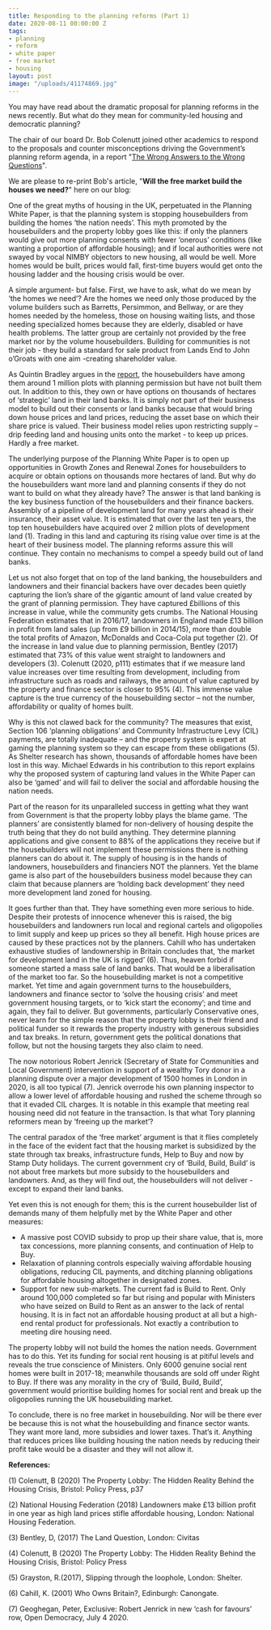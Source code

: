 ```yaml
---
title: Responding to the planning reforms (Part 1)
date: 2020-08-11 00:00:00 Z
tags:
- planning
- reform
- white paper
- free market
- housing
layout: post
image: "/uploads/41174869.jpg"
---
```


You may have read about the dramatic proposal for planning reforms in the news recently. But what do they mean for community-led housing and democratic planning?   
  
The chair of our board Dr. Bob Colenutt joined other academics to respond to the proposals and counter misconceptions driving the Government’s planning reform agenda, in a report "[The Wrong Answers to the Wrong Questions](https://www.tcpa.org.uk/the-wrong-answers-to-the-wrong-questions)".

We are please to re-print Bob's article, "**Will the free market build the houses we need?**" here on our blog:

One of the great myths of housing in the UK, perpetuated in the Planning White Paper, is that the planning system is stopping housebuilders from building the homes ‘the nation needs’. This myth promoted by the housebuilders and the property lobby goes like this: if only the planners would give out more planning consents with fewer ‘onerous’ conditions (like wanting a proportion of affordable housing); and if local authorities were not swayed by vocal NIMBY objectors to new housing, all would be well. More homes would be built, prices would fall, first-time buyers would get onto the housing ladder and the housing crisis would be over.

A simple argument- but false. First, we have to ask, what do we mean by ‘the homes we need’? Are the homes we need only those produced by the volume builders such as Barretts, Persimmon, and Bellway, or are they homes needed by the homeless, those on housing waiting lists, and those needing specialized homes because they are elderly, disabled or have health problems. The latter group are certainly not provided by the free market nor by the volume housebuilders. Building for communities is not their job - they build a standard for sale product from Lands End to John o’Groats with one aim -creating shareholder value.

As Quintin Bradley argues in the [report](https://www.tcpa.org.uk/the-wrong-answers-to-the-wrong-questions), the housebuilders have among them around 1 million plots with planning permission but have not built them out. In addition to this, they own or have options on thousands of hectares of ‘strategic’ land in their land banks. It is simply not part of their business model to build out their consents or land banks because that would bring down house prices and land prices, reducing the asset base on which their share price is valued. Their business model relies upon restricting supply – drip feeding land and housing units onto the market - to keep up prices. Hardly a free market. 

The underlying purpose of the Planning White Paper is to open up opportunities in Growth Zones and Renewal Zones for housebuilders to acquire or obtain options on thousands more hectares of land. But why do the housebuilders want more land and planning consents if they do not want to build on what they already have? The answer is that land banking is the key business function of the housebuilders and their finance backers. Assembly of a pipeline of development land for many years ahead is their insurance, their asset value. It is estimated that over the last ten years, the top ten housebuilders have acquired over 2 million plots of development land (1). Trading in this land and capturing its rising value over time is at the heart of their business model. The planning reforms assure this will continue. They contain no mechanisms to compel a speedy build out of land banks.

Let us not also forget that on top of the land banking, the housebuilders and landowners and their financial backers have over decades been quietly capturing the lion’s share of the gigantic amount of land value created by the grant of planning permission. They have captured £billions of this increase in value, while the community gets crumbs. The National Housing Federation estimates that in 2016/17, landowners in England made £13 billion in profit from land sales (up from £9 billion in 2014/15), more than double the total profits of Amazon, McDonalds and Coca-Cola put together (2). Of the increase in land value due to planning permission, Bentley (2017) estimated that 73% of this value went straight to landowners and developers (3). Colenutt (2020, p111) estimates that if we measure land value increases over time resulting from development, including from infrastructure such as roads and railways, the amount of value captured by the property and finance sector is closer to 95% (4). This immense value capture is the true currency of the housebuilding sector – not the number, affordability or quality of homes built.

Why is this not clawed back for the community? The measures that exist, Section 106 ‘planning obligations’ and Community Infrastructure Levy (CIL) payments, are totally inadequate – and the property system is expert at gaming the planning system so they can escape from these obligations (5). As Shelter research has shown, thousands of affordable homes have been lost in this way. Michael Edwards in his contribution to this report explains why the proposed system of capturing land values in the White Paper can also be ‘gamed’ and will fail to deliver the social and affordable housing the nation needs.

Part of the reason for its unparalleled success in getting what they want from Government is that the property lobby plays the blame game. ‘The planners’ are consistently blamed for non-delivery of housing despite the truth being that they do not build anything. They determine planning applications and give consent to 88% of the applications they receive but if the housebuilders will not implement these permissions there is nothing planners can do about it. The supply of housing is in the hands of landowners, housebuilders and financiers NOT the planners. Yet the blame game is also part of the housebuilders business model because they can claim that because planners are ‘holding back development’ they need more development land zoned for housing.

It goes further than that. They have something even more serious to hide. Despite their protests of innocence whenever this is raised, the big housebuilders and landowners run local and regional cartels and oligopolies to limit supply and keep up prices so they all benefit. High house prices are caused by these practices not by the planners. Cahill who has undertaken exhaustive studies of landownership in Britain concludes that, ‘the market for development land in the UK is rigged’ (6). Thus, heaven forbid if someone started a mass sale of land banks. That would be a liberalisation of the market too far. So the housebuilding market is not a competitive market. Yet time and again government turns to the housebuilders, landowners and finance sector to ‘solve the housing crisis’ and meet government housing targets, or to ‘kick start the economy’; and time and again, they fail to deliver. But governments, particularly Conservative ones, never learn for the simple reason that the property lobby is their friend and political funder so it rewards the property industry with generous subsidies and tax breaks. In return, government gets the political donations that follow, but not the housing targets they also claim to need.

The now notorious Robert Jenrick (Secretary of State for Communities and Local Government) intervention in support of a wealthy Tory donor in a planning dispute over a major development of 1500 homes in London in 2020, is all too typical (7). Jenrick overrode his own planning inspector to allow a lower level of affordable housing and rushed the scheme through so that it evaded CIL charges. It is notable in this example that meeting real housing need did not feature in the transaction. Is that what Tory planning reformers mean by ‘freeing up the market’? 

The central paradox of the ‘free market’ argument is that it flies completely in the face of the evident fact that the housing market is subsidized by the state through tax breaks, infrastructure funds, Help to Buy and now by Stamp Duty holidays. The current government cry of ‘Build, Build, Build’ is not about free markets but more subsidy to the housebuilders and landowners. And, as they will find out, the housebuilders will not deliver - except to expand their land banks. 

Yet even this is not enough for them; this is the current housebuilder list of demands many of them helpfully met by the White Paper and other measures:

* A massive post COVID subsidy to prop up their share value, that is, more tax concessions, more planning consents, and continuation of Help to Buy.
* Relaxation of planning controls especially waiving affordable housing obligations, reducing CIL payments, and ditching planning obligations for affordable housing altogether in designated zones.
* Support for new sub-markets. The current fad is Build to Rent. Only around 100,000 completed so far but rising and popular with Ministers who have seized on Build to Rent as an answer to the lack of rental housing. It is in fact not an affordable housing product at all but a high-end rental product for professionals. Not exactly a contribution to meeting dire housing need.

The property lobby will not build the homes the nation needs. Government has to do this. Yet its funding for social rent housing is at pitiful levels and reveals the true conscience of Ministers. Only 6000 genuine social rent homes were built in 2017-18; meanwhile thousands are sold off under Right to Buy. If there was any morality in the cry of ‘Build, Build, Build’, government would prioritise building homes for social rent and break up the oligopolies running the UK housebuilding market.

To conclude, there is no free market in housebuilding. Nor will be there ever be because this is not what the housebuilding and finance sector wants. They want more land, more subsidies and lower taxes. That’s it. Anything that reduces prices like building housing the nation needs by reducing their profit take would be a disaster and they will not allow it.

**References:**

(1) Colenutt, B (2020) The Property Lobby: The Hidden Reality Behind the Housing Crisis, Bristol: Policy Press, p37

(2) National Housing Federation (2018) Landowners make £13 billion profit in one year as high land prices stifle affordable housing, London: National Housing Federation.

(3) Bentley, D, (2017) The Land Question, London: Civitas

(4) Colenutt, B (2020) The Property Lobby: The Hidden Reality Behind the Housing Crisis, Bristol: Policy Press

(5) Grayston, R.(2017), Slipping through the loophole, London: Shelter.

(6) Cahill, K. (2001) Who Owns Britain?, Edinburgh: Canongate.

(7) Geoghegan, Peter, Exclusive: Robert Jenrick in new ‘cash for favours’ row, Open Democracy, July 4 2020.